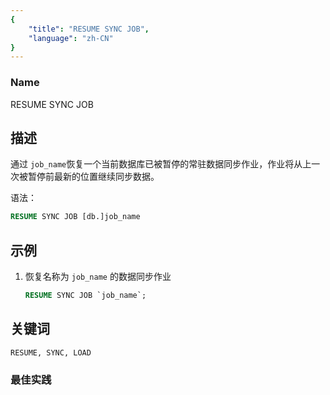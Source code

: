 ```yaml
---
{
    "title": "RESUME SYNC JOB",
    "language": "zh-CN"
}
---
```


<!--
Licensed to the Apache Software Foundation (ASF) under one
or more contributor license agreements.  See the NOTICE file
distributed with this work for additional information
regarding copyright ownership.  The ASF licenses this file
to you under the Apache License, Version 2.0 (the
"License"); you may not use this file except in compliance
with the License.  You may obtain a copy of the License at

  http://www.apache.org/licenses/LICENSE-2.0

Unless required by applicable law or agreed to in writing,
software distributed under the License is distributed on an
"AS IS" BASIS, WITHOUT WARRANTIES OR CONDITIONS OF ANY
KIND, either express or implied.  See the License for the
specific language governing permissions and limitations
under the License.
-->



### Name

RESUME SYNC JOB

## 描述

通过 `job_name`恢复一个当前数据库已被暂停的常驻数据同步作业，作业将从上一次被暂停前最新的位置继续同步数据。

语法：

```sql
RESUME SYNC JOB [db.]job_name
```

## 示例

1. 恢复名称为 `job_name` 的数据同步作业

   ```sql
   RESUME SYNC JOB `job_name`;
   ```

## 关键词

    RESUME, SYNC, LOAD

### 最佳实践

